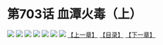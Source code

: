 # 第703话 血潭火毒（上）
![](https://mhpic.xiaomingtaiji.net/comic/D/斗破苍穹拆分版/703话/1.jpg-zymk.middle.webp)
![](https://mhpic.xiaomingtaiji.net/comic/D/斗破苍穹拆分版/703话/2.jpg-zymk.middle.webp)
![](https://mhpic.xiaomingtaiji.net/comic/D/斗破苍穹拆分版/703话/3.jpg-zymk.middle.webp)
![](https://mhpic.xiaomingtaiji.net/comic/D/斗破苍穹拆分版/703话/4.jpg-zymk.middle.webp)
![](https://mhpic.xiaomingtaiji.net/comic/D/斗破苍穹拆分版/703话/5.jpg-zymk.middle.webp)
![](https://mhpic.xiaomingtaiji.net/comic/D/斗破苍穹拆分版/703话/6.jpg-zymk.middle.webp)
![](https://mhpic.xiaomingtaiji.net/comic/D/斗破苍穹拆分版/703话/7.jpg-zymk.middle.webp)
[【上一章】](./704.md)
[【目录】](./READMD.md)
[【下一章】](./706.md)
